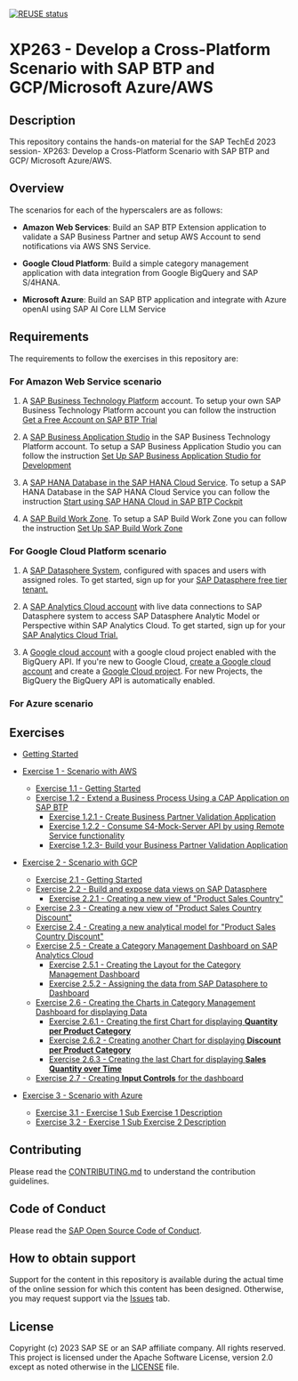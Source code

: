 [![REUSE status](https://api.reuse.software/badge/github.com/SAP-samples/teched2023-XP263)](https://api.reuse.software/info/github.com/SAP-samples/teched2023-XP263)

# XP263 - Develop a Cross-Platform Scenario with SAP BTP and GCP/Microsoft Azure/AWS

## Description

This repository contains the hands-on material for the SAP TechEd 2023 session-  XP263: Develop a Cross-Platform Scenario with SAP BTP and GCP/ Microsoft Azure/AWS.  

## Overview

The scenarios for each of the hyperscalers are as follows:

- **Amazon Web Services**: Build an SAP BTP Extension application to validate a SAP Business Partner and setup AWS Account to send notifications via AWS SNS Service.

- **Google Cloud Platform**: Build a simple category management application with data integration from Google BigQuery and SAP S/4HANA.

- **Microsoft Azure**: Build an SAP BTP application and integrate with Azure openAI using SAP AI Core LLM Service



## Requirements

The requirements to follow the exercises in this repository are:

### For Amazon Web Service scenario

1. A [SAP Business Technology Platform](https://www.sap.com/india/products/technology-platform.html) account. To setup your own SAP Business Technology Platform account you can follow the instruction [Get a Free Account on SAP BTP Trial](https://developers.sap.com/tutorials/hcp-create-trial-account.html)

2. A [SAP Business Application Studio](https://www.sap.com/products/technology-platform/business-application-studio.html) in the SAP Business Technology Platform account. To setup a SAP Business Application Studio you can follow the instruction [Set Up SAP Business Application Studio for Development](https://developers.sap.com/tutorials/appstudio-onboarding.html)

3. A [SAP HANA Database in the SAP HANA Cloud Service](https://www.sap.com/india/products/technology-platform/hana.html). To setup a SAP HANA Database in the SAP HANA Cloud Service you can follow the instruction [Start using SAP HANA Cloud in SAP BTP Cockpit](https://developers.sap.com/tutorials/hana-cloud-mission-trial-2.html) 

4. A [SAP Build Work Zone](https://www.sap.com/india/products/technology-platform/workzone.html). To setup a SAP Build Work Zone you can follow the instruction [Set Up SAP Build Work Zone](https://developers.sap.com/tutorials/cp-portal-cloud-foundry-getting-started.html)  


### For Google Cloud Platform scenario

1. A [SAP Datasphere System](https://www.sap.com/india/products/technology-platform/datasphere.html), configured with spaces and users with assigned roles. 
To get started, sign up for your [SAP Datasphere free tier tenant.](https://www.sap.com/products/technology-platform/datasphere/trial.html)

2. A [SAP Analytics Cloud account](https://www.sap.com/india/products/technology-platform/cloud-analytics.html) with live data connections to SAP Datasphere system to access SAP Datasphere Analytic Model or Perspective within SAP Analytics Cloud.
To get started, sign up for your [SAP Analytics Cloud Trial.](https://www.sap.com/products/technology-platform/cloud-analytics/trial.html)

3. A [Google cloud account](https://cloud.google.com) with a google cloud project enabled with the BigQuery API. If you're new to Google Cloud, [create a Google cloud account](https://cloud.google.com/free/) and create a [Google Cloud project](https://developers.google.com/workspace/guides/create-project). For new Projects, the BigQuery the BigQuery API is automatically enabled. 

### For Azure scenario

## Exercises

- [Getting Started](exercises/ex0/)

- [Exercise 1 - Scenario with AWS](exercises/AmazonWebServices/)
    - [Exercise 1.1 - Getting Started](exercises/AmazonWebServices/ex1.1/)
    - [Exercise 1.2 - Extend a Business Process Using a CAP Application on SAP BTP](exercises/AmazonWebServices/ex1.2/)
        - [Exercise 1.2.1 - Create Business Partner Validation Application](exercises/AmazonWebServices/ex1.2#exercise-121--create-business-partner-validation-application)
        - [Exercise 1.2.2 - Consume S4-Mock-Server API by using Remote Service functionality](exercises/AmazonWebServices/ex1.2#exercise-122--consume-s4-mock-server-api-by-using-remote-service-functionality-provided-by-sap-cap)
        - [Exercise 1.2.3- Build your Business Partner Validation Application](exercises/AmazonWebServices/ex1.2#exercise-123--create-business-partner-validation-application)
      
- [Exercise 2 - Scenario with GCP](exercises/GoogleCloudPlatform/)
    - [Exercise 2.1 - Getting Started](exercises/GoogleCloudPlatform/ex2.1/)
    - [Exercise 2.2 - Build and expose data views on SAP Datasphere](exercises/ex2/ex2.2/)
        - [Exercise 2.2.1 - Creating a new view of "Product Sales Country"](exercises/GoogleCloudPlatform/ex2.2/#exercise-1--creating-a-new-view-of-product-sales-country)
    - [Exercise 2.3 - Creating a new view of "Product Sales Country Discount"](exercises/GoogleCloudPlatform/ex2.3/)
    - [Exercise 2.4 - Creating a new analytical model for "Product Sales Country Discount"](exercises/GoogleCloudPlatform/ex2.4/)
    - [Exercise 2.5 - Create a Category Management Dashboard on SAP Analytics Cloud](exercises/GoogleCloudPlatform/ex2.5/)
        - [Exercise 2.5.1 - Creating the Layout for the Category Management Dashboard](exercises/GoogleCloudPlatform/ex2.5#exercise-41-creating-the-layout-for-the-category-management-dashboard)
        - [Exercise 2.5.2 - Assigning the data from SAP Datasphere to Dashboard](exercises/GoogleCloudPlatform/ex2.5#exercise-42-assigning-the-data-from-sap-datasphere-to-dashboard)
    - [Exercise 2.6 - Creating the Charts in Category Management Dashboard for displaying Data](exercises/GoogleCloudPlatform/ex2.6)
        - [Exercise 2.6.1 - Creating the first Chart for displaying **Quantity per Product Category**](exercises/GoogleCloudPlatform/ex2.6#exercise-51-creating-the-first-chart-for-displaying-quantity-per-product-category)
        - [Exercise 2.6.2 - Creating another Chart for displaying **Discount per Product Category**](exercises/GoogleCloudPlatform/ex2.6#exercise-52-creating-another-chart-for-displaying-discount-per-product-category)
        - [Exercise 2.6.3 - Creating the last Chart for displaying **Sales Quantity over Time** ](exercises/GoogleCloudPlatform/ex2.6#exercise-53-creating-the-last-chart-for-displaying-sales-quantity-over-time)
    - [Exercise 2.7 - Creating **Input Controls** for the dashboard](exercises/GoogleCloudPlatform/ex2.7/)

- [Exercise 3 - Scenario with Azure](exercises/ex3/)
    - [Exercise 3.1 - Exercise 1 Sub Exercise 1 Description](exercises/ex1#exercise-11-sub-exercise-1-description)
    - [Exercise 3.2 - Exercise 1 Sub Exercise 2 Description](exercises/ex1#exercise-12-sub-exercise-2-description)




## Contributing
Please read the [CONTRIBUTING.md](./CONTRIBUTING.md) to understand the contribution guidelines.

## Code of Conduct
Please read the [SAP Open Source Code of Conduct](https://github.com/SAP-samples/.github/blob/main/CODE_OF_CONDUCT.md).

## How to obtain support

Support for the content in this repository is available during the actual time of the online session for which this content has been designed. Otherwise, you may request support via the [Issues](../../issues) tab.

## License
Copyright (c) 2023 SAP SE or an SAP affiliate company. All rights reserved. This project is licensed under the Apache Software License, version 2.0 except as noted otherwise in the [LICENSE](LICENSES/Apache-2.0.txt) file.
